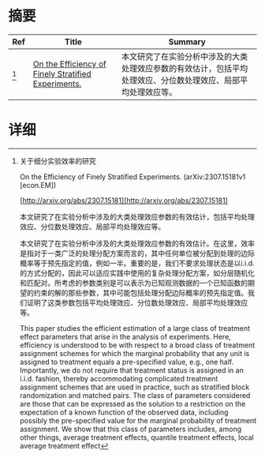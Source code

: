 # 摘要

| Ref | Title | Summary |
| --- | --- | --- |
| [^1] | [On the Efficiency of Finely Stratified Experiments.](http://arxiv.org/abs/2307.15181) | 本文研究了在实验分析中涉及的大类处理效应参数的有效估计，包括平均处理效应、分位数处理效应、局部平均处理效应等。 |

# 详细

[^1]: 关于细分实验效率的研究

    On the Efficiency of Finely Stratified Experiments. (arXiv:2307.15181v1 [econ.EM])

    [http://arxiv.org/abs/2307.15181](http://arxiv.org/abs/2307.15181)

    本文研究了在实验分析中涉及的大类处理效应参数的有效估计，包括平均处理效应、分位数处理效应、局部平均处理效应等。

    

    本文研究了在实验分析中涉及的大类处理效应参数的有效估计。在这里，效率是指对于一类广泛的处理分配方案而言的，其中任何单位被分配到处理的边际概率等于预先指定的值，例如一半。重要的是，我们不要求处理状态是以i.i.d.的方式分配的，因此可以适应实践中使用的复杂处理分配方案，如分层随机化和匹配对。所考虑的参数类别是可以表示为已知观测数据的一个已知函数的期望的约束的解的那些参数，其中可能包括处理分配边际概率的预先指定值。我们证明了这类参数包括平均处理效应、分位数处理效应、局部平均处理效应等。

    This paper studies the efficient estimation of a large class of treatment effect parameters that arise in the analysis of experiments. Here, efficiency is understood to be with respect to a broad class of treatment assignment schemes for which the marginal probability that any unit is assigned to treatment equals a pre-specified value, e.g., one half. Importantly, we do not require that treatment status is assigned in an i.i.d. fashion, thereby accommodating complicated treatment assignment schemes that are used in practice, such as stratified block randomization and matched pairs. The class of parameters considered are those that can be expressed as the solution to a restriction on the expectation of a known function of the observed data, including possibly the pre-specified value for the marginal probability of treatment assignment. We show that this class of parameters includes, among other things, average treatment effects, quantile treatment effects, local average treatment effect
    

